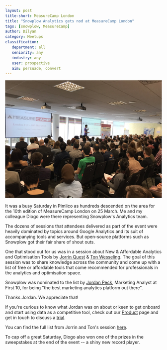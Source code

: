 ```yaml
---
layout: post
title-short: MeasureCamp London
title: "Snowplow Analytics gets nod at MeasureCamp London"
tags: [snowplow, MeasureCamp]
author: Dilyan
category: Meetups
classification:
   department: all
   seniority: any
   industry: any
   user: prospective
   aim: persuade, convert
---
```


![Opening Session][measurecamp10]

It was a busy Saturday in Pimlico as hundreds descended on the area for the 10th edition of MeasureCamp London on 25 March. Me and my colleague Diogo were there representing Snowplow's Analytics team.

The dozens of sessions that attendees delivered as part of the event were heavily dominated by topics around Google Analytics and its suit of accompanying tools and services. But open-source platforms such as Snowplow got their fair share of shout outs.

One that stood out for us was in a session about New & Affordable Analytics and Optimisation Tools by [Jorrin Quest](https://twitter.com/jorrinq) & [Ton Wesseling](https://twitter.com/tonw). The goal of this session was to share knowledge across the community and come up with a list of free or affordable tools that come recommended for professionals in the analytics and optimisation space.

Snowplow was nominated to the list by [Jordan Peck](https://twitter.com/jordanpeck89), Marketing Analyst at First 10, for being "the best marketing analytics platform out there".

Thanks Jordan. We appreciate that!

If you're curious to know what Jordan was on about or keen to get onboard and start using data as a competitive tool, check out our [Product](http://snowplowanalytics.com/product/) page and get in touch to discuss a [trial](http://snowplowanalytics.com/trial/).

You can find the full list from Jorrin and Ton's session [here](https://docs.google.com/spreadsheets/d/18-krMKn-gLmBj_id8BummS8Xfo45E_Phr6U3tFQBvp8/pubhtml?gid=0&single=true).

To cap off a great Saturday, Diogo also won one of the prizes in the sweepstakes at the end of the event -- a shiny new record player.

[measurecamp10]: /assets/img/blog/2017/03/measurecamp10.jpg
